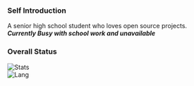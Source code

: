 ### Self Introduction
A senior high school student who loves open source projects.   
***Currently Busy with school work and unavailable***
### Overall Status
![Stats](https://github-readme-stats.vercel.app/api?username=ketal178&show_icons=true&icon_color=990000&title_color=990000)    
![Lang](https://github-readme-stats.vercel.app/api/top-langs/?username=ketal178&layout=compact&title_color=990000&hide=javascript,html,css)
